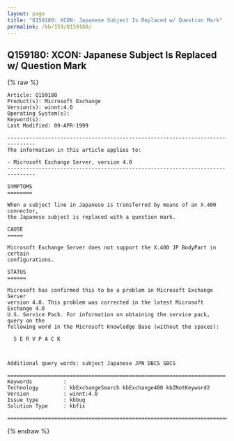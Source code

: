 ```yaml
---
layout: page
title: "Q159180: XCON: Japanese Subject Is Replaced w/ Question Mark"
permalink: /kb/159/Q159180/
---
```


## Q159180: XCON: Japanese Subject Is Replaced w/ Question Mark

{% raw %}

	Article: Q159180
	Product(s): Microsoft Exchange
	Version(s): winnt:4.0
	Operating System(s): 
	Keyword(s): 
	Last Modified: 09-APR-1999
	
	-------------------------------------------------------------------------------
	The information in this article applies to:
	
	- Microsoft Exchange Server, version 4.0 
	-------------------------------------------------------------------------------
	
	SYMPTOMS
	========
	
	When a subject line in Japanese is transferred by means of an X.400 connector,
	the Japanese subject is replaced with a question mark.
	
	CAUSE
	=====
	
	Microsoft Exchange Server does not support the X.400 JP BodyPart in certain
	configurations.
	
	STATUS
	======
	
	Microsoft has confirmed this to be a problem in Microsoft Exchange Server
	version 4.0. This problem was corrected in the latest Microsoft Exchange 4.0
	U.S. Service Pack. For information on obtaining the service pack, query on the
	following word in the Microsoft Knowledge Base (without the spaces):
	
	  S E R V P A C K
	
	
	
	Additional query words: subject Japanese JPN DBCS SBCS
	
	======================================================================
	Keywords          :  
	Technology        : kbExchangeSearch kbExchange400 kbZNotKeyword2
	Version           : winnt:4.0
	Issue type        : kbbug
	Solution Type     : kbfix
	
	=============================================================================
	

{% endraw %}
